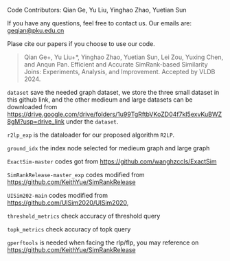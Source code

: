Code Contributors: Qian Ge, Yu Liu, Yinghao Zhao, Yuetian Sun

If you have any questions, feel free to contact us. Our emails are: geqian@pku.edu.cn

Plase cite our papers if you choose to use our code.

> Qian Ge+, Yu Liu+*, Yinghao Zhao, Yuetian Sun, Lei Zou, Yuxing Chen, and Anqun Pan. Efficient and Accurate SimRank-based Similarity Joins: Experiments, Analysis, and Improvement. Accepted by VLDB 2024.

`dataset` save the needed graph dataset, we store the three small dataset in this github link, and the other medieum and large datasets can be downloaded from https://drive.google.com/drive/folders/1u99TgRftbVKoZD04f7kI5exvKuBWZ8gM?usp=drive_link under the `dataset`. 

`r2lp_exp` is the dataloader for our proposed algorithm `R2LP`.

`ground_idx` the index node selected for medieum graph and large graph

`ExactSim-master`  codes got from https://github.com/wanghzccls/ExactSim

`SimRankRelease-master_exp` codes modified from https://github.com/KeithYue/SimRankRelease

`UISim202-main` codes modified from https://github.com/UISim2020/UISim2020, 

`threshold_metrics` check accuracy of threshold query

`topk_metrics` check accuracy of topk query

`gperftools` is needed when facing the rlp/flp, you may reference on https://github.com/KeithYue/SimRankRelease